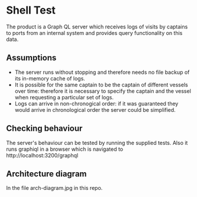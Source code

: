 # Shell Test
The product is a Graph QL server which receives logs of visits by captains to ports from an internal system and provides query functionality on this data.

## Assumptions
- The server runs without stopping and therefore needs no file backup of its in-memory cache of logs.
- It is possible for the same captain to be the captain of different vessels over time: therefore it is necessary to specify the captain and the vessel when requesting a particular set of logs.
- Logs can arrive in non-chronogical order: if it was guaranteed they would arrive in chronological order the server could be simplified.

## Checking behaviour
The server's behaviour can be tested by running the supplied tests. Also it runs graphiql in a browser which is navigated to http://localhost:3200/graphql

## Architecture diagram
In the file arch-diagram.jpg in this repo.